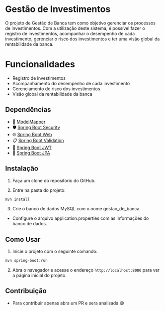 # Gestão de Investimentos

O projeto de Gestão de Banca tem como objetivo gerenciar os processos de investimentos. Com a utilização deste sistema, é possível fazer o registro de investimentos, acompanhar o desempenho de cada investimento, gerenciar o risco dos investimentos e ter uma visão global da rentabilidade da banca.

# Funcionalidades
- Registro de investimentos
- Acompanhamento do desempenho de cada investimento
- Gerenciamento de risco dos investimentos
- Visão global da rentabilidade da banca

## Dependências

- :link: [ModelMapper](https://modelmapper.org/)
- :shield: [Spring Boot Security](https://spring.io/projects/spring-security)
- :globe_with_meridians: [Spring Boot Web](https://spring.io/guides/gs/spring-boot/)
- :clipboard: [Spring Boot Validation](https://spring.io/guides/gs/validating-form-input/)
- :key: [Spring Boot JWT](https://jwt.io/)
- :floppy_disk: [Spring Boot JPA](https://spring.io/projects/spring-data-jpa)

## Instalação






1. Faça um clone do repositório do GitHub.

2. Entre na pasta do projeto:
```jsx
mvn install
```
3. Crie o banco de dados MySQL com o nome gestao_de_banca

- Configure o arquivo application.properties com as informações do banco de dados.


## Como Usar

1. Inicie o projeto com o seguinte comando:

```jsx
mvn spring-boot:run
```


2. Abra o navegador e acesse o endereço `http://localhost:8080` para ver a página inicial do projeto.

## Contribuição

- Para contribuir apenas abra um PR e sera analisada :sweat_smile:

